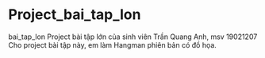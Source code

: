 # Project_bai_tap_lon
 bai_tap_lon
Project bài tập lớn của sinh viên Trần Quang Anh, msv 19021207
Cho project bài tập này, em làm Hangman phiên bản có đồ họa.